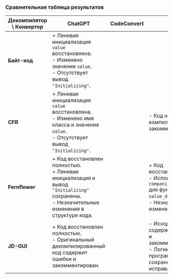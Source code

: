 ### Сравнительная таблица результатов

| **Декомпилятор \ Конвертер** | **ChatGPT**                                                                                                                                  | **CodeConvert** | **J2K**                                                                                                               |
|------------------------------|----------------------------------------------------------------------------------------------------------------------------------------------|-----------------|-----------------------------------------------------------------------------------------------------------------------|
| **Байт-код**                 | + Ленивая инициализация `value` восстановлена.<br>- Изменено значение `value`.<br>- Отсутствует вывод `"Initializing"`.                      |                 |                                                                                                                       |
| **CFR**                      | + Ленивая инициализация `value` восстановлена.<br>- Изменено имя класса и значение `value`.<br>- Отсутствует вывод `"Initializing"`.         |                 | - Код не компилируется и закомментирован.                                                                             |
| **Fernflower**               | + Код восстановлен полностью.<br>+ Ленивая инициализация и вывод `"Initializing"` сохранены.<br>- Незначительные изменения в структуре кода. |                 | + Код восстановлен.<br>- Используется `companion object` для функции `value_delegate`.<br>- Незначительные изменения. |
| **JD-GUI**                   | + Код восстановлен полностью.<br>- Оригинальный декомпилированный код содержит ошибки и закомментирован.                                     |                 | - Исходный код содержит ошибки и закомментирован.<br>- Логика программы сохранена после исправлений.                  |